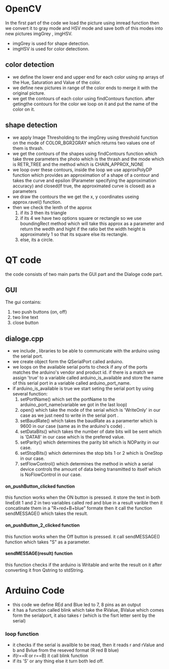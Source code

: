 # OpenCV
In the first part of the code we load the picture using imread function then we convert it to gray mode and HSV mode and save both of this modes into new pictures imgGrey , imgHSV.
* imgGrey is used for shape detection.
* imgHSV is used for color detectionn.
## color detection
* we define the lower end and upper end for each color using np arrays of the Hue, Saturation and Value of the color.
* we define new pictures in range of the color ends to merge it with the original picture.
* we get the contours of each color using findContours function. after getingthe contours for the color we loop on it and put the name of the color on it.
## shape detection
* we apply Image Thresholding to the imgGrey using threshold function on the mode of COLOR_BGR2GRAY which returns two values one of them is thrash.
* we get the contours of the shapes using findContours function which take three parameters the photo which is the  thrash and the mode which is RETR_TREE and the method which is CHAIN_APPROX_NONE
* we loop over these contours, inside the loop we use approxPolyDP function which provides an approximation of a shape of a contour and takes the curve and epsilon (Parameter specifying the approximation accuracy) and closed(If true, the approximated curve is closed) as a parameters
* we draw the contours the we get the x, y coordinates useing approx.ravel() function.
* then we check the lenth of  the approx 
  1. if its 3 then its triangle
  2. if its 4 we have two options square or rectangle so we use boundingRect method which will take this approx as a parameter and return the wedth and hight
     if the ratio bet the width height is approximately 1 so that its square else its rectangle.
  3. else, its a circle.
# QT code
the code consists of two main parts the GUI part and the Dialoge code part.
## GUI
The gui contains:
  1. two push buttons (on, off)
  2. two line text
  3. close button 
## dialoge.cpp
* we include <QSerialPort>,<QSerialPortInfo> libraries to be able to communicate with the arduino using the serial port.
* we create object form the QSerialPort called arduino.
* we loops on the available serial ports to check if any of the ports matches the arduino's vendor and product id.
  if there is a match we assign 'true' to a variable called  arduino_is_available and store the name of this serial port in a variable called arduino_port_name.
* if arduino_is_available is true we start seting the serial port by using several function:
  1. setPortName() which set the portName to the arduino_port_name(variable we got in the last loop)
  2. open() which take the mode of the serial which is 'WriteOnly' in our case as we just need to write in the serial port .
  3. setBaudRate() which takes the baudRate as a paramerter which is 9600 in our case (same as in the arduino's code) .
  4. setDataBits() which takes the number of date bits will be sent which is 'DATA8' in our case which is the prefered value.
  5. setParity() which determines the parity bit which is NOParity in our case.
  6. setStopBits()  which determines the stop bits 1 or 2 which is OneStop in our case.
  7. setFlowControl() which determines the method in which a serial device controls the amount of data being transmitted to itself which is NoFlowControl in our case.
#### on_pushButton_clicked function
this function works when the ON button is pressed.
it store the text in both lineEdit 1 and 2 in two variables called red and blue  in a result varible
then it concatinate them in a "R+red+B+blue" formate 
then it call the function sendMESSAGE() which takes the result.
#### on_pushButton_2_clicked function
this function works when the Off button is pressed.
it call sendMESSAGE() function which takes "S" as a parameter.
#### sendMESSAGE(result) function
this function checks if the arduino is Writable and write the result on it after converting it fron Qstring to stdString.
# Arduino Code
* this code we define REd and Blue led to 7, 8 pins as an output
* it has a function called blink which take the RValue, BValue which comes form the serialport, it also takes r (which is the fisrt letter sent by the serial)
### loop function
* it checks if the serial is availble to be read, then it reads r and rValue and b and Bvlue from the reseved format (R red B blue)
* if(r==R or r==B) it call blink function
* if its 'S' or any thing else it turn both led off.




 